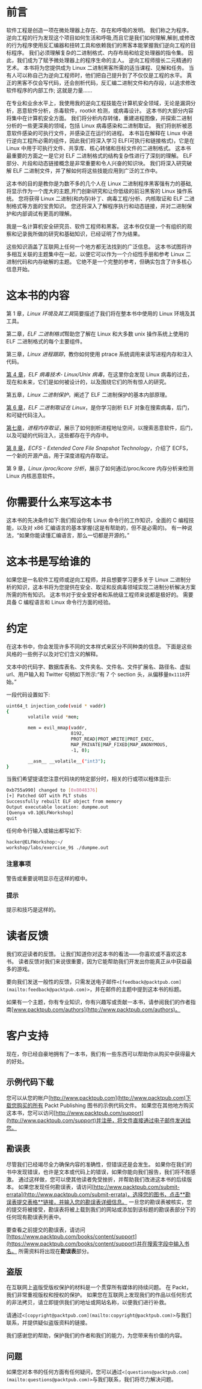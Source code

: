 # 前言

软件工程是创造一项在微处理器上存在、存在和呼吸的发明。 我们称之为程序。 逆向工程的行为发现这个项目如何生活和呼吸,而且它是我们如何理解,解剖,或修改的行为程序使用反汇编器和扭转工具和依赖我们的黑客本能掌握我们逆向工程的目标程序。 我们必须理解复杂的二进制格式、内存布局和给定处理器的指令集。 因此，我们成为了赋予微处理器上的程序生命的主人。 逆向工程师擅长二元精通的艺术。 本书将为您提供成为 Linux 二进制黑客所需的适当课程、见解和任务。 当有人可以称自己为逆向工程师时，他们把自己提升到了不仅仅是工程的水平。 真正的黑客不仅会写代码，还会剖析代码，反汇编二进制文件和内存段，以追求修改软件程序的内部工作; 这就是力量……

在专业和业余水平上，我使用我的逆向工程技能在计算机安全领域，无论是漏洞分析，恶意软件分析，杀毒软件，rootkit 检测，或病毒设计。 这本书的大部分内容将集中在计算机安全方面。 我们将分析内存转储，重建进程图像，并探索二进制分析的一些更深奥的领域，包括 Linux 病毒感染和二进制取证。 我们将剖析被恶意软件感染的可执行文件，并感染正在运行的进程。 本书旨在解释在 Linux 中进行逆向工程所必需的组件，因此我们将深入学习 ELF(可执行和链接格式)，它是在 Linux 中用于可执行文件、共享库、核心转储和目标文件的二进制格式。 这本书最重要的方面之一是它对 ELF 二进制格式的结构复杂性进行了深刻的理解。 ELF 部分、片段和动态链接概念是非常重要和令人兴奋的知识块。 我们将深入研究破解 ELF 二进制文件，并了解如何将这些技能应用到广泛的工作中。

这本书的目的是教你是为数不多的几个人在 Linux 二进制程序黑客强有力的基础,将显示作为一个庞大的主题,开门创新研究和让你低级的前沿黑客的 Linux 操作系统。 您将获得 Linux 二进制(和内存)补丁、病毒工程/分析、内核取证和 ELF 二进制格式等方面的宝贵知识。 您还将深入了解程序执行和动态链接，并对二进制保护和内部调试有更高的理解。

我是一名计算机安全研究员、软件工程师和黑客。 这本书仅仅是一个有组织的观察和记录我所做的研究和基础知识，已经证明了作为结果。

这些知识涵盖了互联网上任何一个地方都无法找到的广泛信息。 这本书试图将许多相互关联的主题集中在一起，以便它可以作为一个介绍性手册和参考 Linux 二进制代码和内存破解的主题。 它绝不是一个完整的参考，但确实包含了许多核心信息开始。

# 这本书的内容

第 1 章，*Linux 环境及其工具*简要描述了我们将在整本书中使用的 Linux 环境及其工具。

第二章，*ELF 二进制格式*帮助您了解在 Linux 和大多数 unix 操作系统上使用的 ELF 二进制格式的每个主要组件。

第三章，*Linux 进程跟踪*，教你如何使用 ptrace 系统调用来读写进程内存和注入代码。

[第 4 章](4.html#164MG1-1d4163ae11644cc2802846625b2dc985 "Chapter 4. ELF Virus Technology – Linux/Unix Viruses")，*ELF 病毒技术- Linux/Unix 病毒*，在这里你会发现 Linux 病毒的过去，现在和未来，它们是如何被设计的，以及围绕它们的所有惊人的研究。

第五章，*Linux 二进制保护*，阐述了 ELF 二进制保护的基本内部原理。

[第 6 章](6.html#1P71O2-1d4163ae11644cc2802846625b2dc985 "Chapter 6. ELF Binary Forensics in Linux")，*ELF 二进制取证在 Linux*，是你学习剖析 ELF 对象在搜索病毒，后门，和可疑代码注入。

[第七章](7.html#21PMQ1-1d4163ae11644cc2802846625b2dc985 "Chapter 7. Process Memory Forensics")，*进程内存取证*，展示了如何剖析进程地址空间，以搜索恶意软件，后门，以及可疑的代码注入，这些都存在于内存中。

[第 8 章](8.html#26I9K1-1d4163ae11644cc2802846625b2dc985 "Chapter 8. ECFS – Extended Core File Snapshot Technology")，*ECFS - Extended Core File Snapshot Technology*，介绍了 ECFS，一个新的开源产品，用于深度进程内存取证。

第 9 章，*Linux /proc/kcore 分析*，展示了如何通过/proc/kcore 内存分析来检测 Linux 内核恶意软件。

# 你需要什么来写这本书

这本书的先决条件如下:我们假设你有 Linux 命令行的工作知识，全面的 C 编程技能，以及对 x86 汇编语言的基本掌握(这是有帮助的，但不是必需的)。 有一种说法，“如果你能读懂汇编语言，那么一切都是开源的。”

# 这本书是写给谁的

如果您是一名软件工程师或逆向工程师，并且想要学习更多关于 Linux 二进制分析的知识，这本书将为您提供在安全、取证和反病毒领域实现二进制分析解决方案所需的所有知识。 这本书对于安全爱好者和系统级工程师来说都是极好的。 需要具备 C 编程语言和 Linux 命令行方面的经验。

# 约定

在这本书中，你会发现许多不同的文本样式来区分不同种类的信息。 下面是这些风格的一些例子以及对它们含义的解释。

文本中的代码字、数据库表名、文件夹名、文件名、文件扩展名、路径名、虚拟 url、用户输入和 Twitter 句柄如下所示:“有 7 个 section 头，从偏移量`0x1118`开始。”

一段代码设置如下:

```sh
uint64_t injection_code(void * vaddr)
{
        volatile void *mem;

        mem = evil_mmap(vaddr,
                        8192,
                        PROT_READ|PROT_WRITE|PROT_EXEC,
                        MAP_PRIVATE|MAP_FIXED|MAP_ANONYMOUS,
                        -1, 0);

        __asm__ __volatile__("int3");
}
```

当我们希望提请您注意代码块的特定部分时，相关的行或项以粗体显示:

```sh
0xb755a990] changed to [0x8048376]
[+] Patched GOT with PLT stubs
Successfully rebuilt ELF object from memory
Output executable location: dumpme.out
[Quenya v0.1@ELFWorkshop]
quit
```

任何命令行输入或输出都写如下:

```sh
hacker@ELFWorkshop:~/
workshop/labs/exercise_9$ ./dumpme.out

```

### 注意事项

警告或重要说明显示在这样的框中。

### 提示

提示和技巧是这样的。

# 读者反馈

我们欢迎读者的反馈。 让我们知道你对这本书的看法——你喜欢或不喜欢这本书。 读者反馈对我们来说很重要，因为它能帮助我们开发出你能真正从中获益最多的游戏。

要向我们发送一般性的反馈，只需发送电子邮件`<[feedback@packtpub.com](mailto:feedback@packtpub.com)>`，并在邮件的主题中提到这本书的标题。

如果有一个主题，你有专业知识，你有兴趣写或贡献一本书，请参阅我们的作者指南[www.packtpub.com/authors](http://www.packtpub.com/authors)。

# 客户支持

现在，你已经自豪地拥有了一本书，我们有一些东西可以帮助你从购买中获得最大的好处。

## 示例代码下载

您可以从您的帐户[http://www.packtpub.com](http://www.packtpub.com)下载您购买的所有 Packt Publishing 图书的示例代码文件。 如果您在其他地方购买这本书，您可以访问[http://www.packtpub.com/support](http://www.packtpub.com/support)并注册，将文件直接通过电子邮件发送给您。

## 勘误表

尽管我们已经竭尽全力确保内容的准确性，但错误还是会发生。 如果你在我们的书中发现错误，也许是文本或代码上的错误，如果你能向我们报告，我们将不胜感激。 通过这样做，您可以使其他读者免受挫折，并帮助我们改进这本书的后续版本。 如果您发现任何勘误表，请访问[http://www.packtpub.com/submit-errata](http://www.packtpub.com/submit-errata)，选择您的图书，点击**勘误表提交表格**链接，并输入您的勘误表详细信息。 一旦您的勘误表被核实，您的提交将被接受，勘误表将被上载到我们的网站或添加到该标题的勘误表部分下的任何现有勘误表列表中。

要查看之前提交的勘误表，请访问[https://www.packtpub.com/books/content/support](https://www.packtpub.com/books/content/support)并在搜索字段中输入书名。 所需资料将出现在**勘误表**部分。

## 盗版

在互联网上盗版受版权保护的材料是一个贯穿所有媒体的持续问题。 在 Packt，我们非常重视版权和授权的保护。 如果您在互联网上发现我们的作品以任何形式的非法拷贝，请立即提供我们的地址或网站名称，以便我们进行补救。

请通过`<[copyright@packtpub.com](mailto:copyright@packtpub.com)>`与我们联系，并提供疑似盗版资料的链接。

我们感谢您的帮助，保护我们的作者和我们的能力，为您带来有价值的内容。

## 问题

如果您对本书的任何方面有任何疑问，您可以通过`<[questions@packtpub.com](mailto:questions@packtpub.com)>`与我们联系，我们将尽力解决问题。